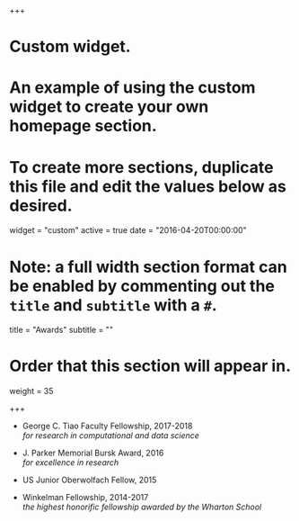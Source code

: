 +++
# Custom widget.
# An example of using the custom widget to create your own homepage section.
# To create more sections, duplicate this file and edit the values below as desired.
widget = "custom"
active = true
date = "2016-04-20T00:00:00"

# Note: a full width section format can be enabled by commenting out the `title` and `subtitle` with a `#`.
title = "Awards"
subtitle = ""

# Order that this section will appear in.
weight = 35

+++

<!-- This is an example of using the *custom* widget to create your own homepage section.

To remove this section, either delete `content/home/teaching.md` or edit the frontmatter of the file to deactivate the widget by setting `active = false`. -->

- George C. Tiao Faculty Fellowship, 2017-2018    
*for research in computational and data science*

- J. Parker Memorial Bursk Award, 2016    
*for excellence in research*

- US Junior Oberwolfach Fellow, 2015

- Winkelman Fellowship, 2014-2017    
*the highest honorific fellowship awarded by the Wharton School*

